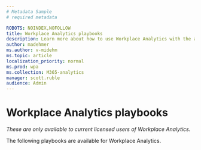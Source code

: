 ```yaml
---
# Metadata Sample
# required metadata

ROBOTS: NOINDEX,NOFOLLOW
title: Workplace Analytics playbooks
description: Learn more about how to use Workplace Analytics with the available playbooks
author: madehmer
ms.author: v-midehm
ms.topic: article
localization_priority: normal 
ms.prod: wpa
ms.collection: M365-analytics
manager: scott.ruble
audience: Admin
---
```

# Workplace Analytics playbooks

_These are only available to current licensed users of Workplace Analytics._

The following playbooks are available for Workplace Analytics. 

